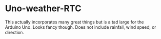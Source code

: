 # Uno-weather-RTC
This actually incorporates many great things but is a tad large for the Arduino Uno.  Looks fancy though. Does not include rainfall, wind speed, or direction.
